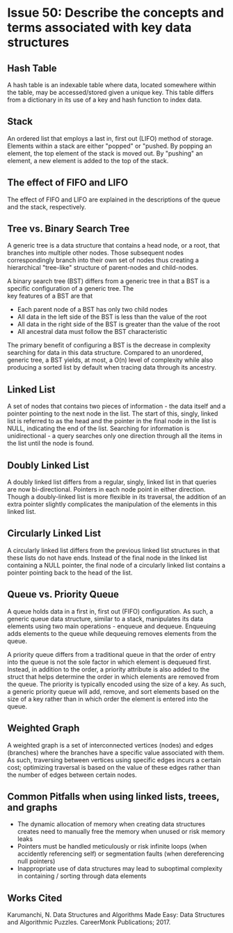 # Issue 50: Describe the concepts and terms associated with key data structures

## Hash Table
A hash table is an indexable table where data, located somewhere within the table, may be accessed/stored given a unique key. 
This table differs from a dictionary in its use of a key and hash function to index data. 

## Stack
An ordered list that employs a last in, first out (LIFO) method of storage. Elements within a stack are either "popped" or 
"pushed. By popping an element, the top element of the stack is moved out. By "pushing" an element, a new element is added
to the top of the stack.   

## The effect of FIFO and LIFO
The effect of FIFO and LIFO are explained in the descriptions of the queue and the stack, respectively.

## Tree vs. Binary Search Tree
A generic tree is a data structure that contains a head node, or a root, that branches into multiple other nodes. Those
subsequent nodes correspondingly branch into their own set of nodes thus creating a hierarchical "tree-like" structure 
of parent-nodes and child-nodes. 

A binary search tree (BST) differs from a generic tree in that a BST is a specific configuration of a generic tree. The  
key features of a BST are that
- Each parent node of a BST has only two child nodes
- All data in the left side of the BST is less than the value of the root
- All data in the right side of the BST is greater than the value of the root
- All ancestral data must follow the BST characteristic

The primary benefit of configuring a BST is the decrease in complexity searching for data in this data structure. Compared
to an unordered, generic tree, a BST yields, at most, a O(n) level of complexity while also producing a sorted list by default
when tracing data through its ancestry. 

## Linked List
A set of nodes that contains two pieces of information - the data itself and a pointer pointing to the next node in the list.
The start of this, singly, linked list is referred to as the head and the pointer in the final node in the list is NULL, 
indicating the end of the list. Searching for information is unidirectional - a query searches only one direction through
all the items in the list until the node is found.   

## Doubly Linked List
A doubly linked list differs from a regular, singly, linked list in that queries are now bi-directional. Pointers in each node
point in either direction. Though a doubly-linked list is more flexible in its traversal, the addition of an extra pointer 
slightly complicates the manipulation of the elements in this linked list. 

## Circularly Linked List
A circularly linked list differs from the previous linked list structures in that these lists do not have ends. Instead of the 
final node in the linked list containing a NULL pointer, the final node of a circularly linked list contains a pointer pointing
back to the head of the list. 

## Queue vs. Priority Queue
A queue holds data in a first in, first out (FIFO) configuration. As such, a generic queue data structure, similar to a stack,
manipulates its data elements using two main operations - enqueue and dequeue. Enqueuing adds elements to the queue while dequeuing
removes elements from the queue. 

A priority queue differs from a traditional queue in that the order of entry into the queue is not the sole factor in which element
is dequeued first. Instead, in addition to the order, a priority attribute is also added to the struct that helps determine the order
in which elements are removed from the queue. The priority is typically encoded using the size of a key. As such, a generic priority
queue will add, remove, and sort elements based on the size of a key rather than in which order the element is entered into the queue.   

## Weighted Graph
A weighted graph is a set of interconnected vertices (nodes) and edges (branches) where the branches have a specific value associated
with them. As such, traversing between vertices using specific edges incurs a certain cost; optimizing traversal is based on the value
of these edges rather than the number of edges between certain nodes.   

## Common Pitfalls when using linked lists, treees, and graphs
- The dynamic allocation of memory when creating data structures creates need to manually free the memory when unused or risk 
memory leaks
- Pointers must be handled meticulously or risk infinite loops (when accidently referencing self) or segmentation faults (when 
dereferencing null pointers)
- Inappropriate use of data structures may lead to suboptimal complexity in containing / sorting through data elements   

## Works Cited
Karumanchi, N. Data Structures and Algorithms Made Easy: Data Structures and Algorithmic Puzzles. CareerMonk Publications; 2017.